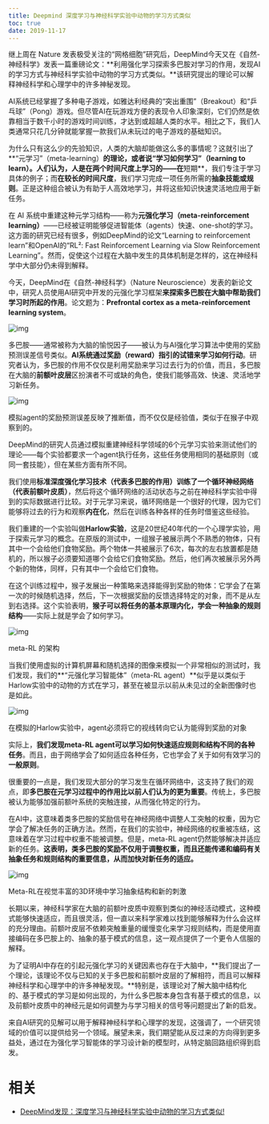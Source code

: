 ```yaml
---
title: Deepmind 深度学习与神经科学实验中动物的学习方式类似
toc: true
date: 2019-11-17
---
```

继上周在 Nature 发表极受关注的“网格细胞”研究后，DeepMind今天又在《自然-神经科学》发表一篇重磅论文：**利用强化学习探索多巴胺对学习的作用，发现AI的学习方式与神经科学实验中动物的学习方式类似。**该研究提出的理论可以解释神经科学和心理学中的许多神秘发现。

AI系统已经掌握了多种电子游戏，如雅达利经典的“突出重围”（Breakout）和“乒乓球”（Pong）游戏。但尽管AI在玩游戏方便的表现令人印象深刻，它们仍然是依靠相当于数千小时的游戏时间训练，才达到或超越人类的水平。相比之下，我们人类通常只花几分钟就能掌握一款我们从未玩过的电子游戏的基础知识。



为什么只有这么少的先验知识，人类的大脑却能做这么多的事情呢？这就引出了**“元学习”（meta-learning）**的理论，或者说“学习如何学习”（learning to learn）。人们认为，人是在两个时间尺度上学习的——在**短期**，我们专注于学习具体的例子；而**在较长的时间尺度**，我们学习完成一项任务所需的**抽象技能或规则**。正是这种组合被认为有助于人高效地学习，并将这些知识快速灵活地应用于新任务。



在 AI 系统中重建这种元学习结构——称为**元强化学习（meta-reinforcement learning）**——已经被证明能够促进智能体（agents）快速、one-shot的学习。这方面的研究已经有很多，例如DeepMind的论文“Learning to reinforcement learn”和OpenAI的“RL²: Fast Reinforcement Learning via Slow Reinforcement Learning”。然而，促使这个过程在大脑中发生的具体机制是怎样的，这在神经科学中大部分仍未得到解释。



今天，DeepMind在《自然-神经科学》（Nature Neuroscience）发表的新论文中，研究人员使用AI研究中开发的元强化学习框架**来探索多巴胺在大脑中帮助我们学习时所起的作用**。论文题为：**Prefrontal cortex as a meta-reinforcement learning system**。





![img](https://mmbiz.qpic.cn/mmbiz_png/UicQ7HgWiaUb16wm6oYwLhkCXC80xbs9LYPjD7ReXkWCicwmt09OZEpGNeoPVZzADgHQfvhiaKibQj9vWrQAV9tP4vg/640?wx_fmt=png&tp=webp&wxfrom=5&wx_lazy=1&wx_co=1)



多巴胺——通常被称为大脑的愉悦因子——被认为与AI强化学习算法中使用的奖励预测误差信号类似。**AI系统通过奖励（reward）指引的试错来学习如何行动**。研究者认为，多巴胺的作用不仅仅是利用奖励来学习过去行为的价值，而且，多巴胺在大脑的**前额叶皮层**区扮演者不可或缺的角色，使我们能够高效、快速、灵活地学习新任务。





![img](https://mmbiz.qpic.cn/mmbiz_jpg/UicQ7HgWiaUb1OQPIEnbpfmheOFiblL7YdbSDcbQMLe4Xict4yY7GeCQy4drAfAoHOKIZcLzDwBmuUePa5T4CTHxSQ/640?wx_fmt=jpeg&tp=webp&wxfrom=5&wx_lazy=1&wx_co=1)

模拟agent的奖励预测误差反映了推断值，而不仅仅是经验值，类似于在猴子中观察到的。



DeepMind的研究人员通过模拟重建神经科学领域的6个元学习实验来测试他们的理论——每个实验都要求一个agent执行任务，这些任务使用相同的基础原则（或同一套技能），但在某些方面有所不同。



我们使用**标准深度强化学习技术（代表多巴胺的作用）**训练了一个**循环神经网络（代表前额叶皮质）**，然后将这个循环网络的活动状态与之前在神经科学实验中得到的实际数据进行比较。对于元学习来说，循环网络是一个很好的代理，因为它们能够将过去的行为和观察**内在化**，然后在训练各种各样的任务时借鉴这些经验。



我们重建的一个实验叫做**Harlow实验**，这是20世纪40年代的一个心理学实验，用于探索元学习的概念。在原版的测试中，一组猴子被展示两个不熟悉的物体，只有其中一个会给他们食物奖励。两个物体一共被展示了6次，每次的左右放置都是随机的，所以猴子必须要知道哪个会给它们食物奖励。然后，他们再次被展示另外两个新的物体，同样，只有其中一个会给它们食物。



在这个训练过程中，猴子发展出一种策略来选择能得到奖励的物体：它学会了在第一次的时候随机选择，然后，下一次根据奖励的反馈选择特定的对象，而不是从左到右选择。这个实验表明，**猴子可以将任务的基本原理内化，学会一种抽象的规则结构**——实际上就是学会了如何学习。





![img](https://mmbiz.qpic.cn/mmbiz_jpg/UicQ7HgWiaUb16wm6oYwLhkCXC80xbs9LYp01n0wOayjZy1oVRMVZicmPBzqbpKVfIraERP8xQAibVheILw9aquNrg/640?wx_fmt=jpeg&tp=webp&wxfrom=5&wx_lazy=1&wx_co=1)

meta-RL 的架构



当我们使用虚拟的计算机屏幕和随机选择的图像来模拟一个非常相似的测试时，我们发现，我们的**“元强化学习智能体”（meta-RL agent）**似乎是以类似于Harlow实验中的动物的方式在学习，甚至在被显示以前从未见过的全新图像时也是如此。





![img](https://mmbiz.qpic.cn/mmbiz_gif/UicQ7HgWiaUb16wm6oYwLhkCXC80xbs9LYeJjsPWDhHy55C934e3ow0WJhuNMUrH0Oukm1iaR89P0Cf5zNBNfvFlQ/640?wx_fmt=gif&tp=webp&wxfrom=5&wx_lazy=1)

在模拟的Harlow实验中，agent必须将它的视线转向它认为能得到奖励的对象



实际上，**我们发现meta-RL agent可以学习如何快速适应规则和结构不同的各种任务**。而且，由于网络学会了如何适应各种任务，它也学会了关于如何有效学习的**一般原则**。



很重要的一点是，我们发现大部分的学习发生在循环网络中，这支持了我们的观点，即**多巴胺在元学习过程中的作用比以前人们认为的更为重要**。传统上，多巴胺被认为能够加强前额叶系统的突触连接，从而强化特定的行为。



在AI中，这意味着类多巴胺的奖励信号在神经网络中调整人工突触的权重，因为它学会了解决任务的正确方法。然而，在我们的实验中，神经网络的权重被冻结，这意味着在学习过程中权重不能被调整。但是，meta-RL agent仍然能够解决并适应新的任务。**这表明，类多巴胺的奖励不仅用于调整权重，而且还能传递和编码有关抽象任务和规则结构的重要信息，从而加快对新任务的适应。**



![img](https://mmbiz.qpic.cn/mmbiz_jpg/UicQ7HgWiaUb1OQPIEnbpfmheOFiblL7Ydbre8631MiatKSEbicobAyAic7lOxAZVR07Q5w1GIX8ia3K6SoH67glYSL5Q/640?wx_fmt=jpeg&tp=webp&wxfrom=5&wx_lazy=1&wx_co=1)

Meta-RL在视觉丰富的3D环境中学习抽象结构和新的刺激



长期以来，神经科学家在大脑的前额叶皮质中观察到类似的神经活动模式，这种模式能够快速适应，而且很灵活，但一直以来科学家难以找到能够解释为什么会这样的充分理由。前额叶皮层不依赖突触重量的缓慢变化来学习规则结构，而是使用直接编码在多巴胺上的、抽象的基于模式的信息，这一观点提供了一个更令人信服的解释。



为了证明AI中存在的引起元强化学习的关键因素也存在于大脑中，**我们提出了一个理论，该理论不仅与已知的关于多巴胺和前额叶皮层的了解相符，而且可以解释神经科学和心理学中的许多神秘发现。**特别是，该理论对了解大脑中结构化的、基于模式的学习是如何出现的，为什么多巴胺本身包含有基于模式的信息，以及前额叶皮质中的神经元是如何调整为与学习相关的信号等问题提出了新的启发。



来自AI研究的见解可以用于解释神经科学和心理学的发现，这强调了，一个研究领域的价值可以提供给另一个领域。展望未来，我们期望能从反过来的方向得到更多益处，通过在为强化学习智能体的学习设计新的模型时，从特定脑回路组织得到启发。


# 相关

- [DeepMind发现：深度学习与神经科学实验中动物的学习方式类似!](https://mp.weixin.qq.com/s?__biz=MzA4NzE1NzYyMw==&mid=2247497677&idx=1&sn=744baa41f3b645273bc0bfb8f93c9754&chksm=903f09d5a74880c3390fed19d60f8f7ee5d41807e45568be3cccc0b38e3658c12cf9cab0cec3&mpshare=1&scene=1&srcid=0521q0KjIfdGCp208YB3eymr#rd)
